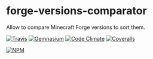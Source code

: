 # forge-versions-comparator
Allow to compare Minecraft Forge versions to sort them.

[![Travis](https://img.shields.io/travis/kane-thornwyrd/forge-versions-comparator.svg?maxAge=2592000?style=flat-square)](https://travis-ci.org/kane-thornwyrd/forge-versions-comparator)
[![Gemnasium](https://img.shields.io/gemnasium/kane-thornwyrd/forge-versions-comparator.svg?maxAge=2592000?style=flat-square)](https://gemnasium.com/github.com/kane-thornwyrd/forge-versions-comparator)
[![Code Climate](https://img.shields.io/codeclimate/github/kane-thornwyrd/forge-versions-comparator.svg?maxAge=2592000?style=flat-square)](https://codeclimate.com/github/kane-thornwyrd/forge-versions-comparator)
[![Coveralls](https://img.shields.io/coveralls/kane-thornwyrd/forge-versions-comparator.svg?maxAge=2592000?style=flat-square)](https://coveralls.io/github/kane-thornwyrd/forge-versions-comparator?branch=master)

[![NPM](https://nodei.co/npm/forge-versions-comparator.png?downloads=true&downloadRank=true&stars=true)](https://nodei.co/npm/forge-versions-comparator/)

